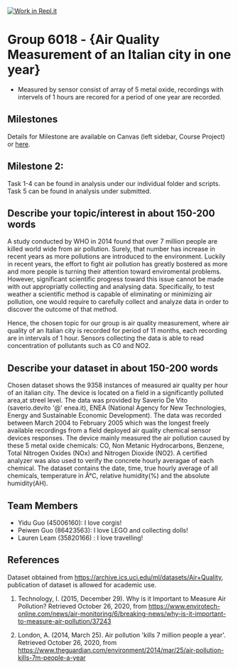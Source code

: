 [![Work in Repl.it](https://classroom.github.com/assets/work-in-replit-14baed9a392b3a25080506f3b7b6d57f295ec2978f6f33ec97e36a161684cbe9.svg)](https://classroom.github.com/online_ide?assignment_repo_id=311623&assignment_repo_type=GroupAssignmentRepo)
# Group 6018 - {Air Quality Measurement of an Italian city in one year}

- Measured by sensor consist of array of 5 metal oxide, recordings with intervels of 1 hours are recored for a period of one year are recorded. 

## Milestones

Details for Milestone are available on Canvas (left sidebar, Course Project) or [here](https://firas.moosvi.com/courses/data301/project/milestone01.html).  
  
## Milestone 2:  
Task 1-4 can be found in analysis under our individual folder and scripts.  
Task 5 can be found in analysis under submitted.  

## Describe your topic/interest in about 150-200 words

A study conducted by WHO in 2014 found that over 7 million people are killed world wide from air pollution. Surely, that number has increase in recent years as more pollutions are introduced to the environment. Luckily in recent years, the effort to fight air pollution has greatly bostered as more and more people is turning their attention toward enviromental problems. However, significant scientific progress toward this issue cannot be made with out appropriatly collecting and analysing data. Specifically, to test weather a scientific method is capable of eliminating or minimizing air pollution, one would require to carefully collect and analyze data in order to discover the outcome of that method. 

Hence, the chosen topic for our group is air quality measurement, where air quality of an Italian city is recorded for period of 11 months, each recording are in intervals of 1 hour. Sensors collecting the data is able to read concentration of pollutants such as C0 and NO2.

## Describe your dataset in about 150-200 words

Chosen dataset shows the 9358 instances of measured air quality per hour of an italian city. The device is located on a field in a significantly polluted area,at streel level. The data was provided by Saverio De Vito (saverio.devito '@' enea.it), ENEA (National Agency for New Technologies, Energy and Sustainable Economic Development). The data was recorded between March 2004 to February 2005 which was the longest freely available recordings from a field deployed air quality chemical sensor devices responses. The device mainly measured the  air pollution caused by these 5 metal oxide chemicals: CO, Non Metanic Hydrocarbons, Benzene, Total Nitrogen Oxides (NOx) and Nitrogen Dioxide (NO2). A certified analyzer was also used to verify the concrete hourly averagae of each chemical. The dataset contains the date, time, true hourly average of all chemicals, temperature in Â°C, relative humidity(%) and the absolute humidity(AH).

## Team Members

- Yidu Guo (45006160): I love corgis!
- Peiwen Guo (86423563): I love LEGO and collecting dolls!
- Lauren Leam (35820166) : I love travelling! 

## References

Dataset obtained from https://archive.ics.uci.edu/ml/datasets/Air+Quality, publication of dataset is allowed for academic use.

1. Technology, I. (2015, December 29). Why is it Important to Measure Air Pollution? Retrieved October 26, 2020, from https://www.envirotech-online.com/news/air-monitoring/6/breaking-news/why-is-it-important-to-measure-air-pollution/37243

2. London, A. (2014, March 25). Air pollution 'kills 7 million people a year'. Retrieved October 26, 2020, from https://www.theguardian.com/environment/2014/mar/25/air-pollution-kills-7m-people-a-year
